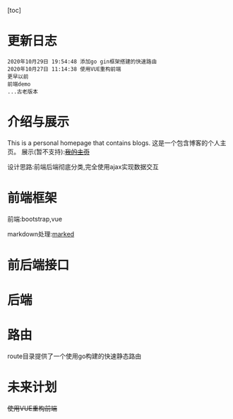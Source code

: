 [toc]
# 更新日志
```
2020年10月29日 19:54:48 添加go gin框架搭建的快速路由
2020年10月27日 11:14:38 使用VUE重构前端
更早以前
前端demo
...古老版本
```

# 介绍与展示

This is a personal homepage that contains blogs.
这是一个包含博客的个人主页。
展示(暂不支持):~~[我的主页](http://yearagain.com)~~

设计思路:前端后端彻底分类,完全使用ajax实现数据交互

# 前端框架

前端:bootstrap,vue

markdown处理:[marked](https://github.com/markedjs/marked)

# 前后端接口

# 后端

# 路由

route目录提供了一个使用go构建的快速静态路由

# 未来计划

~~使用VUE重构前端~~